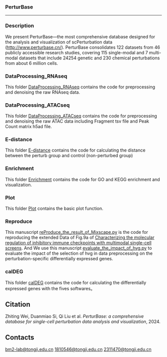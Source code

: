 ### PerturBase
---------------------------
### Description
We present PerturBase—the most comprehensive database designed for the analysis and visualization of scPerturbation data (http://www.perturbase.cn/). PerturBase consolidates 122 datasets from 46 publicly accessible research studies, covering 115 single-modal and 7 multi-modal datasets that include 24254 genetic and 230 chemical perturbations from about 6 million cells.




### DataProcessing_RNAseq
This folder [DataProcessing_RNAseq](DataProcessing_RNAseq) contains the code for preprocessing and denoising the raw RNAseq data.

### DataProcessing_ATACseq
This folder [DataProcessing_ATACseq](DataProcessing_ATACseq) contains the code for preprocessing and denoising the raw ATAC data including Fragment tsv file and Peak Count matrix h5ad file.

### E-distance
This folder [E-distance](E-distance) contains the code for calculating the distance between the perturb group and control (non-perturbed group)

### Enrichment
This folder [Enrichment](Enrichment) contains the code for GO and KEGG enrichment and visualization.

### Plot
This folder [Plot](Plot) contains the basic plot function.

### Reproduce
This manuscript [reProduce_the_result_of_Mixscape.py](Reproduce/reProduce_the_result_of_Mixscape.py) is the code for reproducing the extended Data of Fig.9a of [Characterizing the molecular regulation of inhibitory immune checkpoints with multimodal single-cell screens](https://www.nature.com/articles/s41588-021-00778-2). And We use this manuscript [evaluate_the_impact_of_hvg.py](Reproduce/evaluate_the_impact_of_hvg.py) to evaluate the impact of the selection of hvg in data preprocessing on the perturbation-specific differentially expressed genes. 

### calDEG
This folder [calDEG](calDEG) contains the code for calculating the differentially expressed genes with the fives softwares。

## Citation
Zhiting Wei, Duanmiao Si, Qi Liu et al. *PerturBase: a comprehensive database for single-cell perturbation data analysis and visualization*, 2024.
## Contacts
bm2-lab@tongji.edu.cn
1810546@tongji.edu.cn
2311470@tongji.edu.cn
